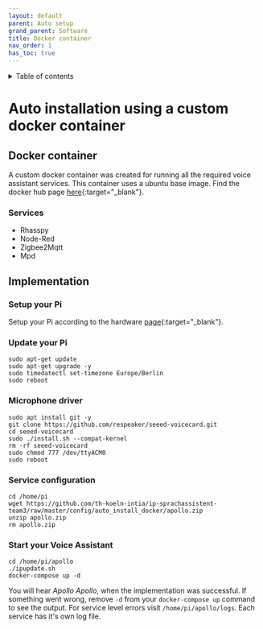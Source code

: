 ```yaml
---
layout: default
parent: Auto setup
grand_parent: Software
title: Docker container
nav_order: 1
has_toc: true
---
```

<details closed markdown="block">
  <summary>
    Table of contents
  </summary>
  {: .text-delta }
1. TOC
{:toc}
</details>

# Auto installation using a custom docker container

## Docker container
A custom docker container was created for running all the required voice assistant services. This container uses a ubuntu base image. Find the docker hub page [here](https://hub.docker.com/r/alexej1992/apollo_voice_assistant){:target="_blank"}.

### Services
- Rhasspy
- Node-Red
- Zigbee2Mqtt
- Mpd 

## Implementation

### Setup your Pi 
Setup your Pi according to the hardware [page](../hardware/hardware-setup.html){:target="_blank"}.

### Update your Pi
```shell
sudo apt-get update
sudo apt-get upgrade -y
sudo timedatectl set-timezone Europe/Berlin
sudo reboot
```

### Microphone driver
```shell
sudo apt install git -y
git clone https://github.com/respeaker/seeed-voicecard.git
cd seeed-voicecard
sudo ./install.sh --compat-kernel
rm -rf seeed-voicecard
sudo chmod 777 /dev/ttyACM0
sudo reboot
```

### Service configuration
```shell
cd /home/pi
wget https://github.com/th-koeln-intia/ip-sprachassistent-team3/raw/master/config/auto_install_docker/apollo.zip
unzip apollo.zip
rm apollo.zip
```

### Start your Voice Assistant
```shell
cd /home/pi/apollo
./ipupdate.sh
docker-compose up -d
```

You will hear *Apollo Apollo*, when the implementation was successful.
If something went wrong, remove ```-d``` from your ```docker-compose up``` command to see the output.
For service level errors visit ```/home/pi/apollo/logs```. Each service has it's own log file.